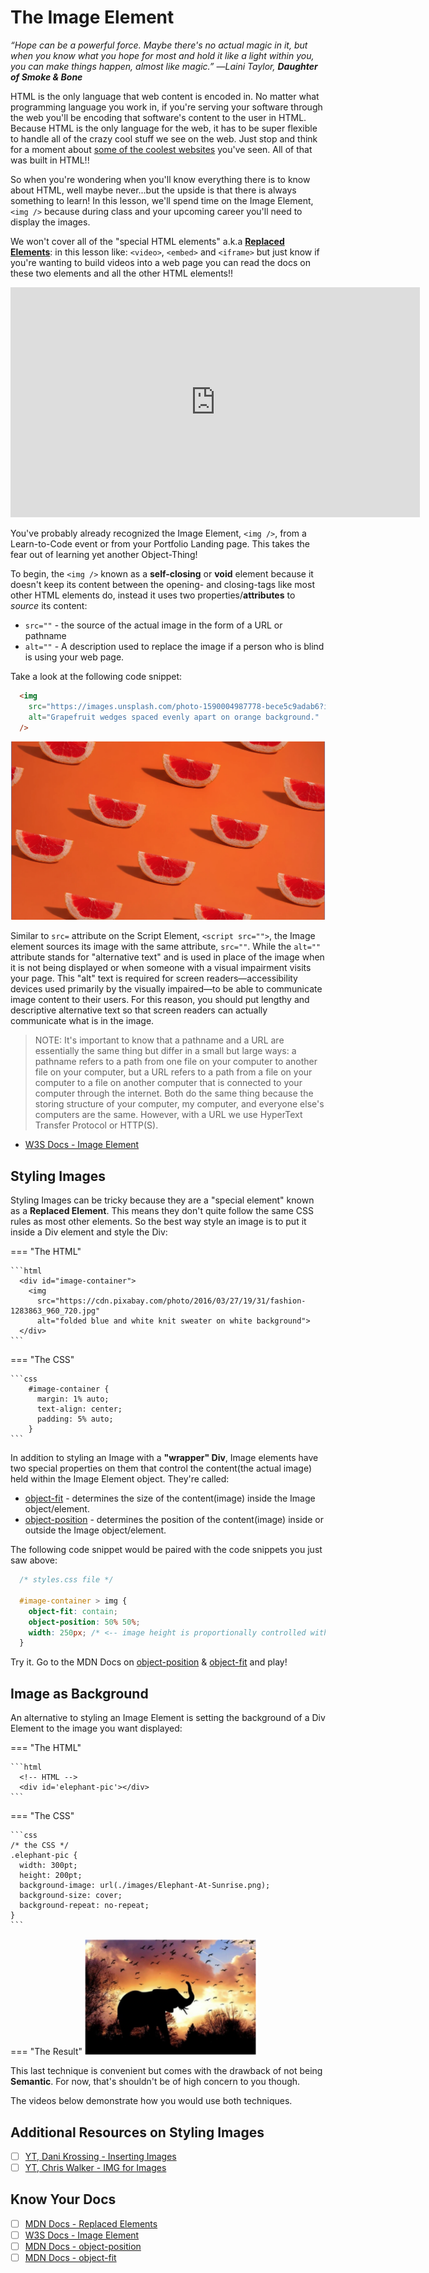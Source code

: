 # The Image Element

*“Hope can be a powerful force. Maybe there's no actual magic in it, but when you know what you hope for most and hold it like a light within you, you can make things happen, almost like magic.” ―Laini Taylor, **Daughter of Smoke & Bone***

HTML is the only language that web content is encoded in. No matter what programming language you work in, if you're serving your software through the web you'll be encoding that software's content to the user in HTML. Because HTML is the only language for the web, it has to be super flexible to handle all of the crazy cool stuff we see on the web. Just stop and think for a moment about [some of the coolest websites](https://www.awwwards.com/) you've seen. All of that was built in HTML!!

So when you're wondering when you'll know everything there is to know about HTML, well maybe never...but the upside is that there is always something to learn! In this lesson, we'll spend time on the Image Element, `<img />` because during class and your upcoming career you'll need to display the images.

We won't cover all of the "special HTML elements" a.k.a **[Replaced Elements](https://developer.mozilla.org/en-US/docs/Web/CSS/Replaced_element)**: in this lesson like: `<video>`, `<embed>` and `<iframe>` but just know if you're wanting to build videos into a web page you can read the docs on these two elements and all the other HTML elements!!

<!-- Video Subject: Special HTML Elements -->
<iframe src="https://player.vimeo.com/video/395992193" width="655" height="368" frameborder="0" allow="autoplay; fullscreen" allowfullscreen></iframe>

You've probably already recognized the Image Element, `<img />`, from a Learn-to-Code event or from your Portfolio Landing page. This takes the fear out of learning yet another Object-Thing!

To begin, the `<img />` known as a **self-closing** or **void** element because it doesn't keep its content between the opening- and closing-tags like most other HTML elements do, instead it uses two properties/**attributes** to *source* its content:

* `src=""` - the source of the actual image in the form of a URL or pathname
* `alt=""` - A description used to replace the image if a person who is blind is using your web page.

Take a look at the following code snippet:

```html
  <img 
    src="https://images.unsplash.com/photo-1590004987778-bece5c9adab6?ixid=MXwxMjA3fDB8MHxwaG90by1wYWdlfHx8fGVufDB8fHw%3D&ixlib=rb-1.2.1&auto=format&fit=crop&w=1502&q=80"
    alt="Grapefruit wedges spaced evenly apart on orange background."
  />
```

![grapefruitWedges](./../images/grapefruitWedges.png)

Similar to `src=` attribute on the Script Element, `<script src="">`, the Image element sources its image with the same attribute, `src=""`. While the `alt=""` attribute stands for "alternative text" and is used in place of the image when it is not being displayed or when someone with a visual impairment visits your page. This "alt" text is required for screen readers—accessibility devices used primarily by the visually impaired—to be able to communicate image content to their users. For this reason, you should put lengthy and descriptive alternative text so that screen readers can actually communicate what is in the image.

  > NOTE: It's important to know that a pathname and a URL are essentially the same thing but differ in a small but large ways: a pathname refers to a path from one file on your computer to another file on your computer, but a URL refers to a path from a file on your computer to a file on another computer that is connected to your computer through the internet. Both do the same thing because the storing structure of your computer, my computer, and everyone else's computers are the same. However, with a URL we use HyperText Transfer Protocol or HTTP(S).

* [W3S Docs - Image Element](https://www.w3schools.com/tags/tag_img.asp)

## Styling Images

Styling Images can be tricky because they are a "special element" known as a **Replaced Element**. This means they don't quite follow the same CSS rules as most other elements. So the best way style an image is to put it inside a Div element and style the Div:

=== "The HTML"

    ```html
      <div id="image-container">
        <img 
          src="https://cdn.pixabay.com/photo/2016/03/27/19/31/fashion-1283863_960_720.jpg"
          alt="folded blue and white knit sweater on white background">
      </div>
    ```

=== "The CSS"

    ```css  
        #image-container {
          margin: 1% auto;
          text-align: center;
          padding: 5% auto;
        }
    ```

In addition to styling an Image with a **"wrapper" Div**, Image elements have two special properties on them that control the content(the actual image) held within the Image Element object. They're called:

* [object-fit](https://developer.mozilla.org/en-US/docs/Web/CSS/object-fit) - determines the size of the content(image) inside the Image object/element.
* [object-position](https://developer.mozilla.org/en-US/docs/Web/CSS/object-position) - determines the position of the content(image) inside or outside the Image object/element.

The following code snippet would be paired with the code snippets you just saw above:

 ```css
   /* styles.css file */
 
   #image-container > img {
     object-fit: contain;
     object-position: 50% 50%;
     width: 250px; /* <-- image height is proportionally controlled with the width property */
   }
 ```

Try it. Go to the MDN Docs on [object-position](https://developer.mozilla.org/en-US/docs/Web/CSS/object-position) & [object-fit](https://developer.mozilla.org/en-US/docs/Web/CSS/object-fit) and play!

## Image as Background

An alternative to styling an Image Element is setting the background of a Div Element to the image you want displayed:

=== "The HTML"

    ```html
      <!-- HTML -->
      <div id='elephant-pic'></div>
    ```

=== "The CSS"

    ```css
    /* the CSS */
    .elephant-pic {
      width: 300pt;
      height: 200pt;
      background-image: url(./images/Elephant-At-Sunrise.png);
      background-size: cover;
      background-repeat: no-repeat;
    }
    ```

=== "The Result"
    ![Elephant-At-Sunrise](./../images/Elephant-At-Sunrise.png)

This last technique is convenient but comes with the drawback of not being **Semantic**. For now, that's shouldn't be of high concern to you though.

The videos below demonstrate how you would use both techniques.

## Additional Resources on Styling Images

- [ ] [YT, Dani Krossing - Inserting Images](https://youtu.be/_w6N_nplmAw)
- [ ] [YT, Chris Walker - IMG for Images](https://youtu.be/PDfWeUP09TA)

## Know Your Docs

- [ ] [MDN Docs - Replaced Elements](https://developer.mozilla.org/en-US/docs/Web/CSS/Replaced_element)
- [ ] [W3S Docs - Image Element](https://www.w3schools.com/tags/tag_img.asp)
- [ ] [MDN Docs - object-position](https://developer.mozilla.org/en-US/docs/Web/CSS/object-position)
- [ ] [MDN Docs - object-fit](https://developer.mozilla.org/en-US/docs/Web/CSS/object-fit)
 
<!-- ! END VIDEO - 101.1.15.1 - The Image Element -->